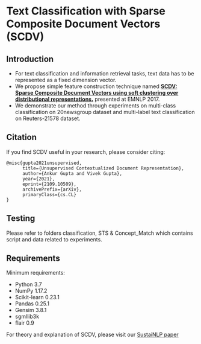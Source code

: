 # Text Classification with Sparse Composite Document Vectors (SCDV)


## Introduction
  - For text classification and information retrieval tasks, text data has to be represented as a fixed dimension vector. 
  - We propose simple feature construction technique named [**SCDV: Sparse Composite Document Vectors using soft clustering over distributional representations.**](https://www.aclweb.org/anthology/D17-1069.pdf) presented at EMNLP 2017.
  - We demonstrate our method through experiments on multi-class classification on 20newsgroup dataset and multi-label text classification on Reuters-21578 dataset. 

## Citation
If you find SCDV useful in your research, please consider citing:
```
@misc{gupta2021unsupervised,
      title={Unsupervised Contextualized Document Representation}, 
      author={Ankur Gupta and Vivek Gupta},
      year={2021},
      eprint={2109.10509},
      archivePrefix={arXiv},
      primaryClass={cs.CL}
}
```

## Testing
Please refer to folders classification, STS & Concept_Match which contains script and data related to experiments. 

## Requirements
Minimum requirements:
  -  Python 3.7
  -  NumPy 1.17.2
  -  Scikit-learn 0.23.1
  -  Pandas 0.25.1
  -  Gensim 3.8.1
  -  sgmllib3k
  -  flair 0.9

For theory and explanation of SCDV, please visit our [SustaiNLP paper](https://www.aclweb.org/anthology/D17-1069.pdf)

